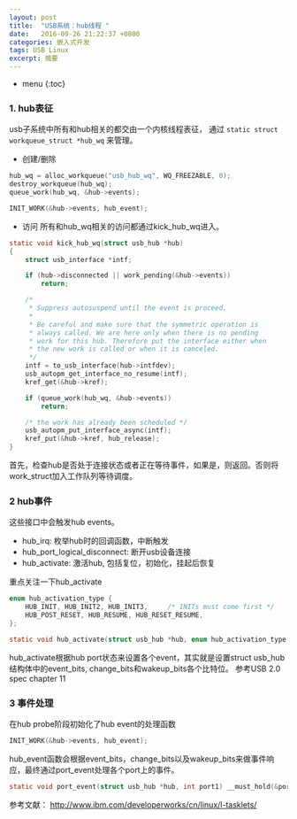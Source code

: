 ```yaml
---
layout: post
title:  "USB系统：hub线程 "
date:   2016-09-26 21:22:37 +0800
categories: 嵌入式开发
tags: USB Linux
excerpt: 摘要
---
```


* menu
{:toc}

### 1. hub表征
usb子系统中所有和hub相关的都交由一个内核线程表征， 通过
`static struct workqueue_struct *hub_wq`
来管理。

- 创建/删除

```c
hub_wq = alloc_workqueue("usb_hub_wq", WQ_FREEZABLE, 0);
destroy_workqueue(hub_wq);
queue_work(hub_wq, &hub->events);

INIT_WORK(&hub->events, hub_event);
```

- 访问
所有和hub_wq相关的访问都通过kick_hub_wq进入。

```c
static void kick_hub_wq(struct usb_hub *hub)
{
	struct usb_interface *intf;

	if (hub->disconnected || work_pending(&hub->events))
		return;

	/*
	 * Suppress autosuspend until the event is proceed.
	 *
	 * Be careful and make sure that the symmetric operation is
	 * always called. We are here only when there is no pending
	 * work for this hub. Therefore put the interface either when
	 * the new work is called or when it is canceled.
	 */
	intf = to_usb_interface(hub->intfdev);
	usb_autopm_get_interface_no_resume(intf);
	kref_get(&hub->kref);

	if (queue_work(hub_wq, &hub->events))
		return;

	/* the work has already been scheduled */
	usb_autopm_put_interface_async(intf);
	kref_put(&hub->kref, hub_release);
}
```

首先，检查hub是否处于连接状态或者正在等待事件，如果是，则返回。否则将work_struct加入工作队列等待调度。

### 2 hub事件
这些接口中会触发hub events。

- hub_irq: 枚举hub时的回调函数，中断触发
- hub_port_logical_disconnect: 断开usb设备连接
- hub_activate: 激活hub, 包括复位，初始化，挂起后恢复

重点关注一下hub_activate

```c
enum hub_activation_type {
	HUB_INIT, HUB_INIT2, HUB_INIT3,		/* INITs must come first */
	HUB_POST_RESET, HUB_RESUME, HUB_RESET_RESUME,
};

static void hub_activate(struct usb_hub *hub, enum hub_activation_type type);
```

hub_activate根据hub port状态来设置各个event，其实就是设置struct usb_hub结构体中的event_bits, change_bits和wakeup_bits各个比特位。
参考USB 2.0 spec chapter 11

### 3 事件处理
在hub probe阶段初始化了hub event的处理函数

```c
INIT_WORK(&hub->events, hub_event);
```

hub_event函数会根据event_bits，change_bits以及wakeup_bits来做事件响应，最终通过port_event处理各个port上的事件。

```c
static void port_event(struct usb_hub *hub, int port1) __must_hold(&port_dev->status_lock)
```

参考文献： http://www.ibm.com/developerworks/cn/linux/l-tasklets/
